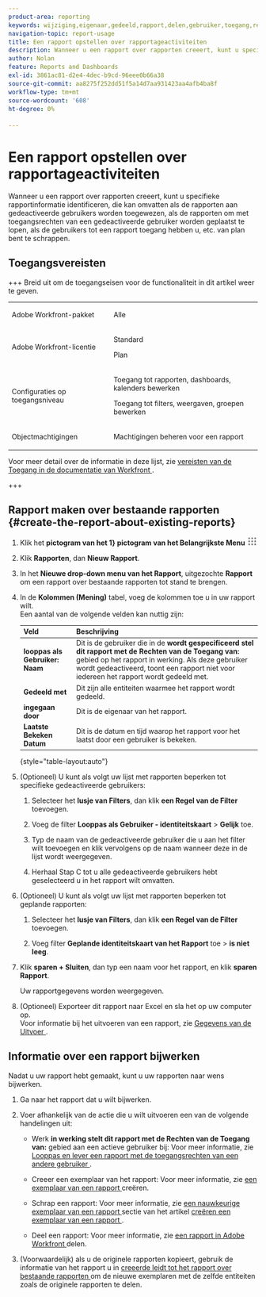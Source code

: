 ```yaml
---
product-area: reporting
keywords: wijziging,eigenaar,gedeeld,rapport,delen,gebruiker,toegang,rechten,ingevoerd,laatst,bekeken,datum,rapportage,activiteiten
navigation-topic: report-usage
title: Een rapport opstellen over rapportageactiviteiten
description: Wanneer u een rapport over rapporten creeert, kunt u specifieke rapportinformatie identificeren, die kan omvatten als de rapporten aan gedeactiveerde gebruikers worden toegewezen, als de rapporten om met toegangsrechten van een gedeactiveerde gebruiker worden geplaatst te lopen, als de gebruikers tot een rapport toegang hebben u, etc. van plan bent te schrappen.
author: Nolan
feature: Reports and Dashboards
exl-id: 3861ac81-d2e4-4dec-b9cd-96eee0b66a38
source-git-commit: aa8275f252dd51f5a14d7aa931423aa4afb4ba8f
workflow-type: tm+mt
source-wordcount: '608'
ht-degree: 0%

---
```


# Een rapport opstellen over rapportageactiviteiten

Wanneer u een rapport over rapporten creeert, kunt u specifieke rapportinformatie identificeren, die kan omvatten als de rapporten aan gedeactiveerde gebruikers worden toegewezen, als de rapporten om met toegangsrechten van een gedeactiveerde gebruiker worden geplaatst te lopen, als de gebruikers tot een rapport toegang hebben u, etc. van plan bent te schrappen.

## Toegangsvereisten

+++ Breid uit om de toegangseisen voor de functionaliteit in dit artikel weer te geven. 

<table style="table-layout:auto"> 
 <col> 
 <col> 
 <tbody> 
  <tr> 
   <td role="rowheader">Adobe Workfront-pakket</td> 
   <td> <p>Alle</p> </td> 
  </tr> 
  <tr> 
   <td role="rowheader">Adobe Workfront-licentie</td> 
   <td> 
   <p>Standard</p>
   <p>Plan </p> </td> 
  </tr> 
  <tr> 
   <td role="rowheader">Configuraties op toegangsniveau</td> 
   <td> <p>Toegang tot rapporten, dashboards, kalenders bewerken</p> <p>Toegang tot filters, weergaven, groepen bewerken</p></td> 
  </tr> 
  <tr> 
   <td role="rowheader">Objectmachtigingen</td> 
   <td> <p>Machtigingen beheren voor een rapport</p></td> 
  </tr> 
 </tbody> 
</table>

Voor meer detail over de informatie in deze lijst, zie [ vereisten van de Toegang in de documentatie van Workfront ](/help/quicksilver/administration-and-setup/add-users/access-levels-and-object-permissions/access-level-requirements-in-documentation.md).

+++

## Rapport maken over bestaande rapporten {#create-the-report-about-existing-reports}

1. Klik het **pictogram van het 1} pictogram van het Belangrijkste Menu** ![ in de hoger-juiste hoek van Adobe Workfront.](assets/main-menu-icon.png)
1. Klik **Rapporten**, dan **Nieuw Rapport**.
1. In het **Nieuwe drop-down menu van het Rapport**, uitgezochte **Rapport** om een rapport over bestaande rapporten tot stand te brengen.

1. In de **Kolommen (Mening)** tabel, voeg de kolommen toe u in uw rapport wilt.\
   Een aantal van de volgende velden kan nuttig zijn:

   | Veld | Beschrijving |
   |---|---|
   | **looppas als Gebruiker: Naam** | Dit is de gebruiker die in de **wordt gespecificeerd stel dit rapport met de Rechten van de Toegang van:** gebied op het rapport in werking. Als deze gebruiker wordt gedeactiveerd, toont een rapport niet voor iedereen het rapport wordt gedeeld met. |
   | **Gedeeld met** | Dit zijn alle entiteiten waarmee het rapport wordt gedeeld. |
   | **ingegaan door** | Dit is de eigenaar van het rapport. |
   | **Laatste Bekeken Datum** | Dit is de datum en tijd waarop het rapport voor het laatst door een gebruiker is bekeken. |

   {style="table-layout:auto"}

1. (Optioneel) U kunt als volgt uw lijst met rapporten beperken tot specifieke gedeactiveerde gebruikers:

   1. Selecteer het **lusje van Filters**, dan klik **een Regel van de Filter** toevoegen.

   1. Voeg de filter **Looppas als Gebruiker - identiteitskaart** > **Gelijk** toe.

   1. Typ de naam van de gedeactiveerde gebruiker die u aan het filter wilt toevoegen en klik vervolgens op de naam wanneer deze in de lijst wordt weergegeven.
   1. Herhaal Stap C tot u alle gedeactiveerde gebruikers hebt geselecteerd u in het rapport wilt omvatten.

1. (Optioneel) U kunt als volgt uw lijst met rapporten beperken tot geplande rapporten:

   1. Selecteer het **lusje van Filters**, dan klik **een Regel van de Filter** toevoegen.

   1. Voeg filter **Geplande identiteitskaart van het Rapport** toe > **is niet leeg**.

1. Klik **sparen + Sluiten**, dan typ een naam voor het rapport, en klik **sparen Rapport**.

   Uw rapportgegevens worden weergegeven.

1. (Optioneel) Exporteer dit rapport naar Excel en sla het op uw computer op.\
   Voor informatie bij het uitvoeren van een rapport, zie [ Gegevens van de Uitvoer ](../../../reports-and-dashboards/reports/creating-and-managing-reports/export-data.md).

## Informatie over een rapport bijwerken

Nadat u uw rapport hebt gemaakt, kunt u uw rapporten naar wens bijwerken.

1. Ga naar het rapport dat u wilt bijwerken.
1. Voer afhankelijk van de actie die u wilt uitvoeren een van de volgende handelingen uit:

   * Werk **in werking stelt dit rapport met de Rechten van de Toegang van:** gebied aan een actieve gebruiker bij: Voor meer informatie, zie [ Looppas en lever een rapport met de toegangsrechten van een andere gebruiker ](../../../reports-and-dashboards/reports/creating-and-managing-reports/run-deliver-report-access-rights-another-user.md).

   * Creeer een exemplaar van het rapport: Voor meer informatie, zie [ een exemplaar van een rapport ](../../../reports-and-dashboards/reports/creating-and-managing-reports/create-copy-report.md) creëren.
   * Schrap een rapport: Voor meer informatie, zie [ een nauwkeurige exemplaar van een rapport ](../../../reports-and-dashboards/reports/creating-and-managing-reports/create-copy-report.md#update2) sectie van het artikel [ creëren een exemplaar van een rapport ](../../../reports-and-dashboards/reports/creating-and-managing-reports/create-copy-report.md).

   * Deel een rapport: Voor meer informatie, zie [ een rapport in Adobe Workfront ](../../../reports-and-dashboards/reports/creating-and-managing-reports/share-report.md) delen.

1. (Voorwaardelijk) als u de originele rapporten kopieert, gebruik de informatie van het rapport u in [ creeerde leidt tot het rapport over bestaande rapporten ](#create-the-report-about-existing-reports) om de nieuwe exemplaren met de zelfde entiteiten zoals de originele rapporten te delen.
